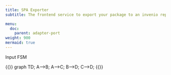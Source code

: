 ```yaml
---
title: SPA Exporter
subtitle: The frontend service to export your package to an invenio repository.

menu:
  doc:
    parent: adapter-port
weight: 900
mermaid: true
---
```


Input FSM

{{<mermaid>}}
graph TD;
  A-->B;
  A-->C;
  B-->D;
  C-->D;
{{</mermaid>}}